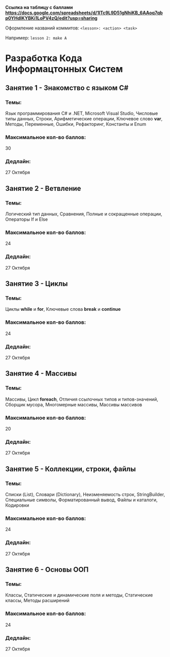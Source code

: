 **Ссылка на таблицу с баллами
https://docs.google.com/spreadsheets/d/1lTc9L9D51gNhiKB_6AAoq7qbp0YHdIKYBKi1LoPV4zQ/edit?usp=sharing**

Оформление названий коммитов: `<lesson>: <action> <task>`

Например: `lesson 2: make A`

# Разработка Кода Информацтонных Систем

## Занятие 1 - Знакомство с языком C#
### Темы:
Язык программирования C# и .NET, Microsoft Visual Studio, Числовые типы данных, Строки, Арифметические операции, Ключевое слово **var**, Методы, Переменные, Ошибки, Рефакторинг, Константы и Enum
### Максимальное кол-во баллов:
30
### Дедлайн:
27 Октября

## Занятие 2 - Ветвление
### Темы:
Логический тип данных, Сравнения, Полные и сокращенные операции, Операторы If и Else
### Максимальное кол-во баллов:
24
### Дедлайн:
27 Октября

## Занятие 3 - Циклы
### Темы:
Циклы **while** и **for**, Ключевые слова **break** и **continue**
### Максимальное кол-во баллов:
24
### Дедлайн:
27 Октября

## Занятие 4 - Массивы
### Темы:
Массивы, Цикл **foreach**, Отличия ссылочных типов и типов-значений, Сборщик мусора, Многомерные массивы, Массивы массивов
### Максимальное кол-во баллов:
20
### Дедлайн:
27 Октября

## Занятие 5 - Коллекции, строки, файлы
### Темы:
Cписки (List), Словари (Dictionary), Неизменяемость строк, StringBuilder, Специальные символы, Форматированный вывод, Файлы и каталоги, Кодировки
### Максимальное кол-во баллов:
24
### Дедлайн:
27 Октября

## Занятие 6 - Основы ООП
### Темы:
Классы, Статические и динамические поля и методы, Статические классы, Методы расширений
### Максимальное кол-во баллов:
24
### Дедлайн:
27 Октября
